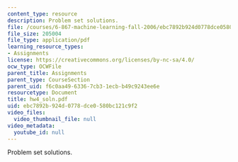 ```yaml
---
content_type: resource
description: Problem set solutions.
file: /courses/6-867-machine-learning-fall-2006/ebc7892b924d0778dce0580bc121c9f2_hw4_soln.pdf
file_size: 205004
file_type: application/pdf
learning_resource_types:
- Assignments
license: https://creativecommons.org/licenses/by-nc-sa/4.0/
ocw_type: OCWFile
parent_title: Assignments
parent_type: CourseSection
parent_uid: f6c0aa49-6336-7cb3-1ecb-b49c9243ee6e
resourcetype: Document
title: hw4_soln.pdf
uid: ebc7892b-924d-0778-dce0-580bc121c9f2
video_files:
  video_thumbnail_file: null
video_metadata:
  youtube_id: null
---
```

Problem set solutions.